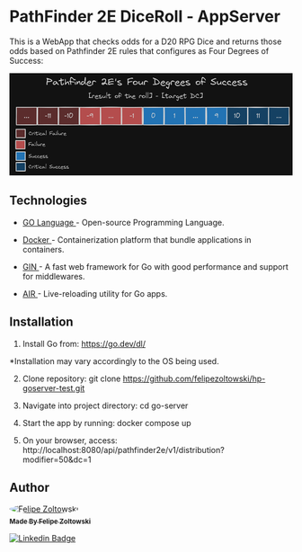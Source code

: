 # PathFinder 2E DiceRoll - AppServer

This is a WebApp that checks odds for a D20 RPG Dice and returns those odds based on
Pathfinder 2E rules that configures as Four Degrees of Success:

<img src="image.png" alt="Pathfing deegres of success">

## Technologies

- <a href="https://go.dev"> GO Language </a>- Open-source Programming Language.

- <a href="https://www.docker.com"> Docker </a>- Containerization platform that bundle applications in containers.

- <a href="https://gin-gonic.com"> GIN </a>- A fast web framework for Go with good performance and support for middlewares.

- <a href="https://github.com/air-verse/air"> AIR </a>- Live-reloading utility for Go apps.

## Installation

1. Install Go from:
  https://go.dev/dl/

  *Installation may vary accordingly to the OS being used.

2. Clone repository:
  git clone https://github.com/felipezoltowski/hp-goserver-test.git

2. Navigate into project directory:
  cd go-server

3. Start the app by running:
  docker compose up

4. On your browser, access:
  http://localhost:8080/api/pathfinder2e/v1/distribution?modifier=50&dc=1

<h2 id="author">Author</h2>
<a href="https://github.com/felipezoltowski">
 <img style="border-radius: 50%;" src="https://avatars.githubusercontent.com/u/17614829?v=4" width="100px;" alt="Felipe Zoltowski"/>
 <br />
 <sub><b>Made By Felipe Zoltowski</b></sub></a>


[![Linkedin Badge](https://img.shields.io/badge/-Linkedin-blue?style=flat-square&logo=Linkedin&logoColor=white&link=https://www.linkedin.com/in/pauloterresleal/)](https://www.linkedin.com/in/felipe-zoltowski/)


